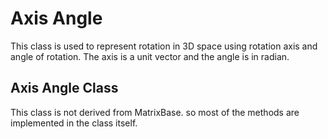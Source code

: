 # Axis Angle

This class is used to represent rotation in 3D space using rotation axis and angle of rotation. The axis is a unit vector and the angle is in radian.

## Axis Angle Class

This class is not derived from MatrixBase. so most of the methods are implemented in the class itself.

```cpp

```
